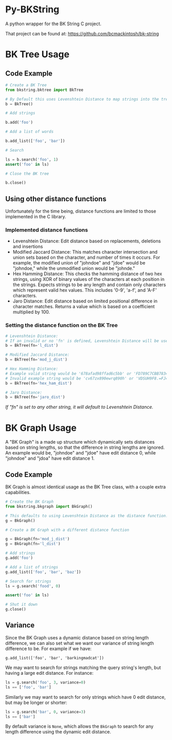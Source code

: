 # Py-BKString
A python wrapper for the BK String C project.

That project can be found at:
https://github.com/bcmackintosh/bk-string

# BK Tree Usage

## Code Example
```python
# Create a BK Tree
from bkstring.bktree import BkTree

# By Default this uses Levenshtein Distance to map strings into the tree
b = BkTree()

# Add strings

b.add('foo')

# Add a list of words

b.add_list(['foo', 'bar'])

# Search

ls = b.search('foo', 1)
assert('foo' in ls)

# Close the BK tree

b.close()
```

## Using other distance functions
Unfortunately for the time being, distance functions are limited to those implemented in the C library.  

### Implemented distance functions
* Levenshtein Distance: Edit distance based on replacements, deletions and insertions
* Modified Jaccard Distance: This matches character intersection and union sets based on the character, and number of times it occurs.  For example, the modified union of "johndoe" and "jdoe" would be "johndoe," while the unmodified union would be "johnde."
* Hex Hamming Distance: This checks the hamming distance of two hex strings, using XOR of binary values of the characters at each position in the strings.  Expects strings to be any length and contain only characters which represent valid hex values.  This includes '0-9', 'a-f', and 'A-F' characters.
* Jaro Distance: Edit distance based on limited positional difference in character matches.  Returns a value which is based on a coefficient multiplied by 100.

### Setting the distance function on the BK Tree

```python
# Levenshtein Distance:
# If an invalid or no 'fn' is defined, Levenshtein Distance will be used as default.
b = BkTree(fn='l_dist')

# Modified Jaccard Distance:
b = BkTree(fn='mod_j_dist')

# Hex Hamming Distance:
# Example valid string would be '678afad98ffad6c5bb' or 'FD789C7CBB783452435'
# Invalid example string would be 'cv67zx890ewrq890h' or 'VDSUH9F8.=FJ4V89N-J'
b = BkTree(fn='hex_ham_dist')

# Jaro Distance:
b = BkTree(fn='jaro_dist')
```
*If "fn" is set to any other string, it will default to Levenshtein Distance.*

# BK Graph Usage
A "BK Graph" is a made up structure which dynamically sets distances based on string lengths, so that the difference in string lengths are ignored.  An example would be, "johndoe" and "jdoe" have edit distance 0, while "johndoe" and "jdoa" have edit distance 1.

## Code Example
BK Graph is almost identical usage as the BK Tree class, with a couple extra capabilities.

```python
# Create the BK Graph
from bkstring.bkgraph import BkGraph()

# This defaults to using Levenshtein Distance as the distance function.
g = BkGraph()

# Create a BK Graph with a different distance function

g = BkGraph(fn='mod_j_dist')
g = BkGraph(fn='l_dist')

# Add strings
g.add('foo')

# Add a list of strings
g.add_list(['foo', 'bar', 'baz'])

# Search for strings
ls = g.search('food', 0)

assert('foo' in ls)

# Shut it down
g.close()
```

## Variance
Since the BK Graph uses a dynamic distance based on string length difference, we can also set what we want our variance of string length difference to be.  For example if we have:

    g.add_list(['foo', 'bar', 'barkingmadcat'])

We may want to search for strings matching the query string's length, but having a large edit distance.  For instance:

```python
ls = g.search('foo', 3, variance=0)
ls == ['foo', 'bar']
```

Similarly we may want to search for only strings which have 0 edit distance, but may be longer or shorter:

```python
ls = g.search('bar', 0, variance=3)
ls == ['bar']
```

By default variance is `None`, which allows the `BkGraph` to search for any length difference using the dynamic edit distance.
